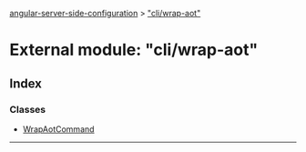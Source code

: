 [angular-server-side-configuration](../README.md) > ["cli/wrap-aot"](../modules/_cli_wrap_aot_.md)

# External module: "cli/wrap-aot"

## Index

### Classes

* [WrapAotCommand](../classes/_cli_wrap_aot_.wrapaotcommand.md)

---

